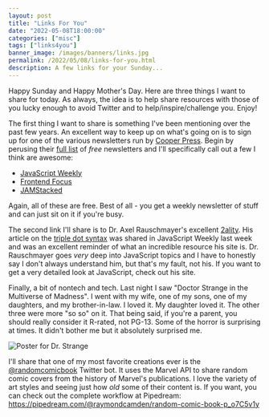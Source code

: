 ```yaml
---
layout: post
title: "Links For You"
date: "2022-05-08T18:00:00"
categories: ["misc"]
tags: ["links4you"]
banner_image: /images/banners/links.jpg
permalink: /2022/05/08/links-for-you.html
description: A few links for your Sunday...
---
```


Happy Sunday and Happy Mother's Day. Here are three things I want to share for today. As always, the idea is to help share resources with those of you lucky enough to avoid Twitter and to help/inspire/challenge you. Enjoy!

The first thing I want to share is something I've been mentioning over the past few years. An excellent way to keep up on what's going on is to sign up for one of the various newsletters run by [Cooper Press](https://cooperpress.com/). Begin by perusing their [full list](https://cooperpress.com/publications/) of *free* newsletters and I'll specifically call out a few I think are awesome:

* [JavaScript Weekly](https://javascriptweekly.com/)
* [Frontend Focus](https://frontendfoc.us/)
* [JAMStacked](https://jamstack.email/)

Again, all of these are free. Best of all - you get a weekly newsletter of stuff and can just sit on it if you're busy. 

The second link I'll share is to Dr. Axel Rauschmayer's excellent [2ality](https://2ality.com/index.html). His article on the [triple dot syntax](https://2ality.com/2022/05/rest-vs-spread.html) was shared in JavaScript Weekly last week and was an excellent reminder of what an incredible resource his site is. Dr. Rauschmayer goes *very* deep into JavaScript topics and I have to honestly say I don't always understand him, but that's my fault, not his. If you want to get a very detailed look at JavaScript, check out his site. 

Finally, a bit of nontech and tech. Last night I saw "Doctor Strange in the Multiverse of Madness". I went with my wife, one of my sons, one of my daughters, and my brother-in-law. I loved it. My daughter loved it. The other three were more "so so" on it. That being said, if you're a parent, you should really consider it R-rated, not PG-13. Some of the horror is surprising at times. It didn't bother me but it absolutely surprised me. 

<p>
<img data-src="https://static.raymondcamden.com/images/2022/05/strange.jpg" alt="Poster for Dr. Strange" class="lazyload imgborder imgcenter">
</p>

I'll share that one of my most favorite creations ever is the [@randomcomicbook](https://twitter.com/randomcomicbook) Twitter bot. It uses the Marvel API to share random comic covers from the history of Marvel's publications. I love the variety of art styles and seeing just how *old* some of their content is. If you want, you can check out the complete workflow at Pipedream: <https://pipedream.com/@raymondcamden/random-comic-book-p_o7C5v1y>
